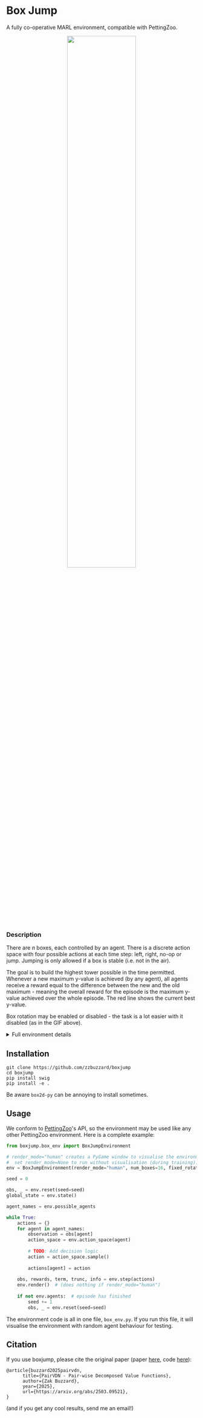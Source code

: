 # Box Jump
A fully co-operative MARL environment, compatible with PettingZoo.

<p align="center"">
    <img src="assets/preview_gif.gif" width="60%"/>
</p>

### Description
There are _n_ boxes, each controlled by an agent.
There is a discrete action space with four possible actions at each time step: left, right, no-op or jump.
Jumping is only allowed if a box is stable (i.e. not in the air).

The goal is to build the highest tower possible in the time permitted.
Whenever a new maximum y-value is achieved (by any agent), all agents receive a reward
equal to the difference between the new and the old maximum - meaning the overall reward for the
episode is the maximum y-value achieved over the whole episode.
The red line shows the current best y-value.

Box rotation may be enabled or disabled - the task is a lot easier with it disabled (as in the GIF above).

<details>
<summary>Full environment details</summary>


### Observation Space
Each agent has an observation of dimension 13 at each step (regardless
of the number of agents), with the following values (in order):
 - Horizontal position (0 to 1).
 - Height above floor (0 = on the floor, n = you are n boxes high).
 - Velocity (vx, vy).
 - Angle (measured in _quarter turns_, so a box rotated 90 degrees is indistinguishable from the original). Stays at 0 when rotation disabled.
 - Angular velocity. Stays at 0 when rotation disabled.
 - Left/right/up/down raycast distances. Imagine shooting a ray 
in each direction from each box, and measuring the distance til it hits the floor or another box.
E.g. distance of 0.1 in the left direction means another box is very close on the left, and a distance of 1 in the down direction means the box is mid-jump.
 - Whether the box can currently jump (0/1).
 - (optional) Highest y-coordinate this episode (the height of the red line).
 - (optional) Time remaining this episode (0 to 1).
 - (optional) Number of boxes/agent. (intended for training policy for ranging number of agents)

The observation is 'local', and has constant size regardless of the number of
agents, so the environment can scale to many agents.
It should be possible to build really good policies from this though,
even in a decentralized way: for example, if a box sees an agent on its left, but no agent above it,
it should probably try jumping on top of that box.

### Global State
The global state (`env.state()`) is the concatenation of all the per-agent observations,
but only including highest y-coordinate and time remaining (the last two bullet-points) once as these
are global properties.

### Action Space
A discrete action space of size 4:
 - 0 = do nothing
 - 1 = apply force to the left
 - 2 = apply force to the right
 - 3 = jump (does nothing if the agent cannot currently jump)

### Rewards
There are a few different reward schemes, which are explained in the docstring.
The default gives rewards whenever the red line moves up (the highest y-coordinate
during the episode), and are shared between all agents, making the task fully co-operative.
Additionally there is functionality to only reward the tower of boxes which contributes to the highest height which can be toggled.

</details>


## Installation
```
git clone https://github.com/zzbuzzard/boxjump
cd boxjump
pip install swig
pip install -e .
```
Be aware `box2d-py` can be annoying to install sometimes.

## Usage
We conform to [PettingZoo](https://pettingzoo.farama.org/index.html)'s API,
so the environment may be used like any other PettingZoo environment.
Here is a complete example:
```python
from boxjump.box_env import BoxJumpEnvironment

# render_mode="human" creates a PyGame window to visualise the environment.
#  set render_mode=None to run without visualisation (during training).
env = BoxJumpEnvironment(render_mode="human", num_boxes=16, fixed_rotation=True)

seed = 0

obs, _ = env.reset(seed=seed)
global_state = env.state()

agent_names = env.possible_agents

while True:
    actions = {}
    for agent in agent_names:
        observation = obs[agent]
        action_space = env.action_space(agent)
        
        # TODO: Add decision logic
        action = action_space.sample()
        
        actions[agent] = action
    
    obs, rewards, term, trunc, info = env.step(actions)
    env.render()  # (does nothing if render_mode="human")
    
    if not env.agents:  # episode has finished
        seed += 1
        obs, _ = env.reset(seed=seed)
```


The environment code is all in one file, `box_env.py`.
If you run this file, it will visualise the environment with random
agent behaviour for testing.

## Citation
If you use boxjump, please cite the original paper (paper [here](https://arxiv.org/pdf/2503.09521), code [here](https://github.com/zzbuzzard/PairVDN)):
```
@article{buzzard2025pairvdn,
      title={PairVDN - Pair-wise Decomposed Value Functions}, 
      author={Zak Buzzard},
      year={2025},
      url={https://arxiv.org/abs/2503.09521}, 
}
```
(and if you get any cool results, send me an email!)
